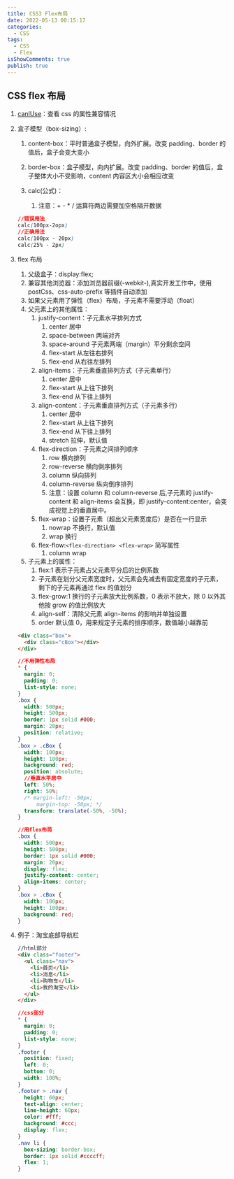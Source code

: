 ```yaml
---
title: CSS3 Flex布局
date: 2022-05-13 00:15:17
categories:
  - CSS
tags:
  - CSS
  - Flex
isShowComments: true
publish: true
---
```


## CSS flex 布局

1. [canIUse](https://caniuse.com/)：查看 css 的属性兼容情况
2. 盒子模型（box-sizing）:

   1. content-box：平时普通盒子模型，向外扩展。改变 padding、border 的值后，盒子会变大变小
   2. border-box：盒子模型，向内扩展。改变 padding、border 的值后，盒子整体大小不受影响，content 内容区大小会相应改变
   3. calc(公式)：

      1. 注意：+ - \* / 运算符两边需要加空格隔开数据

   ```css
   //错误用法
   calc(100px-2opx)
   //正确用法
   calc(100px - 20px)
   calc(25% - 2px)
   ```

3. flex 布局

   1. 父级盒子：display:flex;
   2. 兼容其他浏览器：添加浏览器前缀(-webkit-),真实开发工作中，使用 postCss、css-auto-prefix 等插件自动添加
   3. 如果父元素用了弹性（flex）布局，子元素不需要浮动（float）
   4. 父元素上的其他属性：
      1. justify-content：子元素水平排列方式
         1. center 居中
         2. space-between 两端对齐
         3. space-around 子元素两端（margin）平分剩余空间
         4. flex-start 从左往右排列
         5. flex-end 从右往左排列
      2. align-items：子元素垂直排列方式（子元素单行）
         1. center 居中
         2. flex-start 从上往下排列
         3. flex-end 从下往上排列
      3. align-content：子元素垂直排列方式（子元素多行）
         1. center 居中
         2. flex-start 从上往下排列
         3. flex-end 从下往上排列
         4. stretch 拉伸，默认值
      4. flex-direction：子元素之间排列顺序
         1. row 横向排列
         2. row-reverse 横向倒序排列
         3. column 纵向排列
         4. column-reverse 纵向倒序排列
         5. 注意：设置 column 和 column-reverse 后,子元素的 justify-content 和 align-items 会互换，即 justify-content:center，会变成视觉上的垂直居中。
      5. flex-wrap：设置子元素（超出父元素宽度后）是否在一行显示
         1. nowrap 不换行，默认值
         2. wrap 换行
      6. flex-flow:`<flex-direction> <flex-wrap>` 简写属性
         1. column wrap
   5. 子元素上的属性：
      1. flex:1 表示子元素占父元素平分后的比例系数
      2. 子元素在划分父元素宽度时，父元素会先减去有固定宽度的子元素，剩下的子元素再通过 flex 的值划分
      3. flex-grow:1 换行的子元素放大比例系数，0 表示不放大，除 0 以外其他按 grow 的值比例放大
      4. align-self：清除父元素 align-items 的影响并单独设置
      5. order 默认值 0，用来规定子元素的排序顺序，数值越小越靠前

   ```html
   <div class="box">
     <div class="cBox"></div>
   </div>
   ```

   ```css
   //不用弹性布局
   * {
     margin: 0;
     padding: 0;
     list-style: none;
   }
   .box {
     width: 500px;
     height: 500px;
     border: 1px solid #000;
     margin: 20px;
     position: relative;
   }
   .box > .cBox {
     width: 100px;
     height: 100px;
     background: red;
     position: absolute;
     //垂直水平居中
     left: 50%;
     right: 50%;
     /* margin-left: -50px;
         margin-top: -50px; */
     transform: translate(-50%, -50%);
   }

   //用flex布局
   .box {
     width: 500px;
     height: 500px;
     border: 1px solid #000;
     margin: 20px;
     display: flex;
     justify-content: center;
     align-items: center;
   }
   .box > .cBox {
     width: 100px;
     height: 100px;
     background: red;
   }
   ```

4. 例子：淘宝底部导航栏

   ```html
   //html部分
   <div class="footer">
     <ul class="nav">
       <li>首页</li>
       <li>消息</li>
       <li>购物车</li>
       <li>我的淘宝</li>
     </ul>
   </div>
   ```

   ```css
   //css部分
   * {
     margin: 0;
     padding: 0;
     list-style: none;
   }
   .footer {
     position: fixed;
     left: 0;
     bottom: 0;
     width: 100%;
   }
   .footer > .nav {
     height: 60px;
     text-align: center;
     line-height: 60px;
     color: #fff;
     background: #ccc;
     display: flex;
   }
   .nav li {
     box-sizing: border-box;
     border: 1px solid #ccccff;
     flex: 1;
   }
   ```
